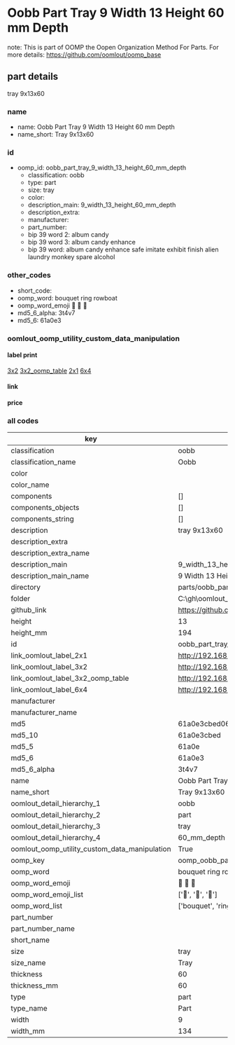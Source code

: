 # Oobb Part Tray 9 Width 13 Height 60 mm Depth  

note: This is part of OOMP the Oopen Organization Method For Parts. For more details: https://github.com/oomlout/oomp_base

##  part details
  



tray 9x13x60



### name
* name: Oobb Part Tray 9 Width 13 Height 60 mm Depth
* name_short: Tray 9x13x60 
### id
* oomp_id: oobb_part_tray_9_width_13_height_60_mm_depth
  * classification: oobb
  * type: part
  * size: tray
  * color: 
  * description_main: 9_width_13_height_60_mm_depth
  * description_extra: 
  * manufacturer: 
  * part_number: 
  * bip 39 word 2: album candy
  * bip 39 word 3: album candy enhance
  * bip 39 word: album candy enhance safe imitate exhibit finish alien laundry monkey spare alcohol

### other_codes
* short_code: 
* oomp_word: bouquet ring rowboat
* oomp_word_emoji :bouquet: :ring: :rowboat:
* md5_6_alpha: 3t4v7
* md5_6: 61a0e3






### oomlout_oomp_utility_custom_data_manipulation
#### label print
[3x2](http://192.168.1.245:1112/?label=oomp%203t4v7)
[3x2_oomp_table](http://192.168.1.108:1112/?label=oomp%203t4v7)
[2x1](http://192.168.1.242:1112/?label=oomp%203t4v7)
[6x4](http://192.168.1.55:1112/?label=oomp%203t4v7)    

#### link

                              

#### price







### all codes 
| key | value |  
| --- | --- |  
| classification | oobb |  
| classification_name | Oobb |  
| color |  |  
| color_name |  |  
| components | [] |  
| components_objects | [] |  
| components_string | [] |  
| description | tray 9x13x60 |  
| description_extra |  |  
| description_extra_name |  |  
| description_main | 9_width_13_height_60_mm_depth |  
| description_main_name | 9 Width 13 Height 60 mm Depth |  
| directory | parts/oobb_part_tray_9_width_13_height_60_mm_depth |  
| folder | C:\gh\oomlout_oobb_version_4_generated_parts\parts\oobb_part_tray_9_width_13_height_60_mm_depth |  
| github_link | https://github.com/oomlout/oomlout_oomp_part_src/tree/main/parts/oobb_part_tray_9_width_13_height_60_mm_depth |  
| height | 13 |  
| height_mm | 194 |  
| id | oobb_part_tray_9_width_13_height_60_mm_depth |  
| link_oomlout_label_2x1 | http://192.168.1.242:1112/?label=oomp%203t4v7 |  
| link_oomlout_label_3x2 | http://192.168.1.245:1112/?label=oomp%203t4v7 |  
| link_oomlout_label_3x2_oomp_table | http://192.168.1.108:1112/?label=oomp%203t4v7 |  
| link_oomlout_label_6x4 | http://192.168.1.55:1112/?label=oomp%203t4v7 |  
| manufacturer |  |  
| manufacturer_name |  |  
| md5 | 61a0e3cbed064ae13e38bbe09508502f |  
| md5_10 | 61a0e3cbed |  
| md5_5 | 61a0e |  
| md5_6 | 61a0e3 |  
| md5_6_alpha | 3t4v7 |  
| name | Oobb Part Tray 9 Width 13 Height 60 mm Depth |  
| name_short | Tray 9x13x60  |  
| oomlout_detail_hierarchy_1 | oobb |  
| oomlout_detail_hierarchy_2 | part |  
| oomlout_detail_hierarchy_3 | tray |  
| oomlout_detail_hierarchy_4 | 60_mm_depth |  
| oomlout_oomp_utility_custom_data_manipulation | True |  
| oomp_key | oomp_oobb_part_tray_9_width_13_height_60_mm_depth |  
| oomp_word | bouquet ring rowboat |  
| oomp_word_emoji | :bouquet: :ring: :rowboat: |  
| oomp_word_emoji_list | [':bouquet:', ':ring:', ':rowboat:'] |  
| oomp_word_list | ['bouquet', 'ring', 'rowboat'] |  
| part_number |  |  
| part_number_name |  |  
| short_name |  |  
| size | tray |  
| size_name | Tray |  
| thickness | 60 |  
| thickness_mm | 60 |  
| type | part |  
| type_name | Part |  
| width | 9 |  
| width_mm | 134 |  
